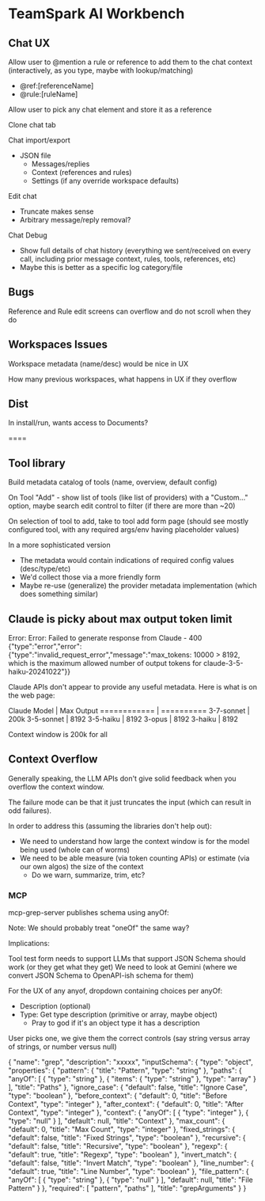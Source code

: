 # TeamSpark AI Workbench

## Chat UX

Allow user to @mention a rule or reference to add them to the chat context (interactively, as you type, maybe with lookup/matching)
- @ref:[referenceName]
- @rule:[ruleName]

Allow user to pick any chat element and store it as a reference

Clone chat tab

Chat import/export
- JSON file
  - Messages/replies
  - Context (references and rules)
  - Settings (if any override workspace defaults)

Edit chat
- Truncate makes sense
- Arbitrary message/reply removal?

Chat Debug
- Show full details of chat history (everything we sent/received on every call, including prior message context, rules, tools, references, etc)
- Maybe this is better as a specific log category/file

## Bugs

Reference and Rule edit screens can overflow and do not scroll when they do

## Workspaces Issues

Workspace metadata (name/desc) would be nice in UX

How many previous workspaces, what happens in UX if they overflow

## Dist

In install/run, wants access to Documents?

====

## Tool library

Build metadata catalog of tools (name, overview, default config)

On Tool "Add" - show list of tools (like list of providers) with a "Custom..." option, maybe search edit control to filter (if there are more than ~20)

On selection of tool to add, take to tool add form page (should see mostly configured tool, with any required args/env having placeholder values)

In a more sophisticated version
- The metadata would contain indications of required config values (desc/type/etc)
- We'd collect those via a more friendly form
- Maybe re-use (generalize) the provider metadata implementation (which does something similar)

## Claude is picky about max output token limit

Error: Error: Failed to generate response from Claude - 400 {"type":"error","error":{"type":"invalid_request_error","message":"max_tokens: 10000 > 8192, which is the maximum allowed number of output tokens for claude-3-5-haiku-20241022"}}

Claude APIs don't appear to provide any useful metadata.  Here is what is on the web page:

Claude Model |  Max Output
============ | ==========
3-7-sonnet   |   200k
3-5-sonnet   |   8192
3-5-haiku    |   8192
3-opus       |   8192
3-haiku      |   8192

Context window is 200k for all

## Context Overflow

Generally speaking, the LLM APIs don't give solid feedback when you overflow the context window.

The failure mode can be that it just truncates the input (which can result in odd failures).

In order to address this (assuming the libraries don't help out):
- We need to understand how large the context window is for the model being used (whole can of worms)
- We need to be able measure (via token counting APIs) or estimate (via our own algos) the size of the context
  - Do we warn, summarize, trim, etc?

### MCP

mcp-grep-server publishes schema using anyOf:

Note: We should probably treat "oneOf" the same way?

Implications:

Tool test form needs to support
LLMs that support JSON Schema should work (or they get what they get)
We need to look at Gemini (where we convert JSON Schema to OpenAPI-ish schema for them)

For the UX of any anyof, dropdown containing choices per anyOf:
- Description (optional)
- Type: Get type description (primitive or array, maybe object)
  - Pray to god if it's an object type it has a description

User picks one, we give them the correct controls (say string versus array of strings, or number versus null)

{
  "name": "grep",
  "description": "xxxxx",
  "inputSchema": {
    "type": "object",
    "properties": {
      "pattern": {
        "title": "Pattern",
        "type": "string"
      },
      "paths": {
        "anyOf": [
          {
            "type": "string"
          },
          {
            "items": {
              "type": "string"
            },
            "type": "array"
          }
        ],
        "title": "Paths"
      },
      "ignore_case": {
        "default": false,
        "title": "Ignore Case",
        "type": "boolean"
      },
      "before_context": {
        "default": 0,
        "title": "Before Context",
        "type": "integer"
      },
      "after_context": {
        "default": 0,
        "title": "After Context",
        "type": "integer"
      },
      "context": {
        "anyOf": [
          {
            "type": "integer"
          },
          {
            "type": "null"
          }
        ],
        "default": null,
        "title": "Context"
      },
      "max_count": {
        "default": 0,
        "title": "Max Count",
        "type": "integer"
      },
      "fixed_strings": {
        "default": false,
        "title": "Fixed Strings",
        "type": "boolean"
      },
      "recursive": {
        "default": false,
        "title": "Recursive",
        "type": "boolean"
      },
      "regexp": {
        "default": true,
        "title": "Regexp",
        "type": "boolean"
      },
      "invert_match": {
        "default": false,
        "title": "Invert Match",
        "type": "boolean"
      },
      "line_number": {
        "default": true,
        "title": "Line Number",
        "type": "boolean"
      },
      "file_pattern": {
        "anyOf": [
          {
            "type": "string"
          },
          {
            "type": "null"
          }
        ],
        "default": null,
        "title": "File Pattern"
      }
    },
    "required": [
      "pattern",
      "paths"
    ],
    "title": "grepArguments"
  }
}





